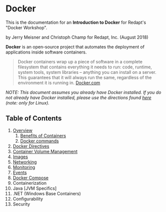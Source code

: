 # Docker
This is the documentation for an **Introduction to Docker** for Redapt's "Docker Workshop".

by Jerry Meisner and Christoph Champ for Redapt, Inc. (August 2018)

**Docker** is an open-source project that automates the deployment of applications inside software containers.
> Docker containers wrap up a piece of software in a complete filesystem that contains everything it needs to run: code, runtime, system tools, system libraries – anything you can install on a server. This guarantees that it will always run the same, regardless of the environment it is running in. [Docker.com](https://www.docker.com/what-docker)

*NOTE: This document assumes you already have Docker installed. If you do not already have Docker installed, please use the directions found [here](INSTALL.md) (note: only for Linux).*

## Table of Contents
1. [Overview](01_overview/README.md)
   1. [Benefits of Containers](01_overview/01_benefits_of_containers.md)
   2. [Docker commands](01_overview/02_docker_commands.md)
2. [Docker Directives](02_docker_directives/README.md)
3. [Container Volume Management](03_container_volume_management/README.md)
4. [Images](04_images/README.md)
5. [Networking](05_networking/README.md)
6. [Monitoring](06_monitoring/README.md)
7. [Events](07_events/README.md)
8. [Docker Compose](08_docker_compose/README.md)
9. Containerization
  1. Java [JVM Specifics]
  2. .NET (Windows Base Containers)
10. Configurability
11. Security